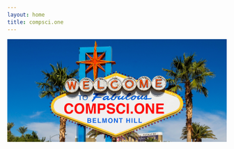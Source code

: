 ```yaml
---
layout: home
title: compsci.one
---
```

<div class="row">
    <img class="welcome" src="/assets/images/csonelvsigncrop.png">
</div>
